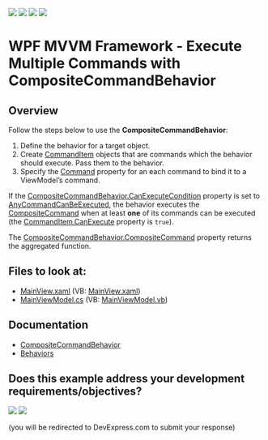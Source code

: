 <!-- default badges list -->
![](https://img.shields.io/endpoint?url=https://codecentral.devexpress.com/api/v1/VersionRange/128658152/22.2.2%2B)
[![](https://img.shields.io/badge/Open_in_DevExpress_Support_Center-FF7200?style=flat-square&logo=DevExpress&logoColor=white)](https://supportcenter.devexpress.com/ticket/details/T204333)
[![](https://img.shields.io/badge/📖_How_to_use_DevExpress_Examples-e9f6fc?style=flat-square)](https://docs.devexpress.com/GeneralInformation/403183)
[![](https://img.shields.io/badge/💬_Leave_Feedback-feecdd?style=flat-square)](#does-this-example-address-your-development-requirementsobjectives)
<!-- default badges end -->

# WPF MVVM Framework - Execute Multiple Commands with CompositeCommandBehavior

## Overview

Follow the steps below to use the **CompositeCommandBehavior**:

1. Define the behavior for a target object.
2. Create [CommandItem](https://docs.devexpress.com/WPF/DevExpress.Mvvm.UI.CommandItem) objects that are commands which the behavior should execute. Pass them to the behavior.
3. Specify the [Command](https://docs.devexpress.com/WPF/DevExpress.Mvvm.UI.CommandItem.Command) property for an each command to bind it to a ViewModel’s command.

If the [CompositeCommandBehavior.CanExecuteCondition](https://docs.devexpress.com/WPF/DevExpress.Mvvm.UI.CompositeCommandBehavior.CanExecuteCondition) property is set to [AnyCommandCanBeExecuted](https://docs.devexpress.com/WPF/DevExpress.Mvvm.UI.CompositeCommandExecuteCondition.AnyCommandCanBeExecuted), the behavior executes the [CompositeCommand](https://docs.devexpress.com/WPF/DevExpress.Mvvm.UI.CompositeCommandBehavior.CompositeCommand) when at least **one** of its commands can be executed (the [CommandItem.CanExecute](https://docs.devexpress.com/WPF/DevExpress.Mvvm.UI.CommandItem.CanExecute) property is `true`).

The [CompositeCommandBehavior.CompositeCommand](https://docs.devexpress.com/WPF/DevExpress.Mvvm.UI.CompositeCommandBehavior.CompositeCommand) property returns the aggregated function.

<!-- default file list -->
## Files to look at:

* [MainView.xaml](./CS/CompositeCommandBehaviorExample/View/MainView.xaml) (VB: [MainView.xaml](./VB/CompositeCommandBehaviorExample/View/MainView.xaml))
* [MainViewModel.cs](./CS/CompositeCommandBehaviorExample/ViewModel/MainViewModel.cs) (VB: [MainViewModel.vb](./VB/CompositeCommandBehaviorExample/ViewModel/MainViewModel.vb))
<!-- default file list end -->

## Documentation

- [CompositeCommandBehavior](https://docs.devexpress.com/WPF/DevExpress.Mvvm.UI.CompositeCommandBehavior)
- [Behaviors](https://docs.devexpress.com/WPF/17442/mvvm-framework/behaviors)
<!-- feedback -->
## Does this example address your development requirements/objectives?

[<img src="https://www.devexpress.com/support/examples/i/yes-button.svg"/>](https://www.devexpress.com/support/examples/survey.xml?utm_source=github&utm_campaign=wpf-mvvm-behaviors-compositecommandbehavior&~~~was_helpful=yes) [<img src="https://www.devexpress.com/support/examples/i/no-button.svg"/>](https://www.devexpress.com/support/examples/survey.xml?utm_source=github&utm_campaign=wpf-mvvm-behaviors-compositecommandbehavior&~~~was_helpful=no)

(you will be redirected to DevExpress.com to submit your response)
<!-- feedback end -->
